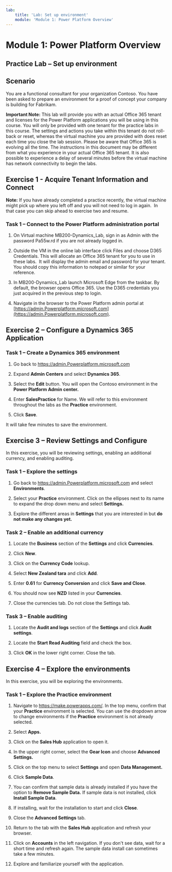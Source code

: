 ```yaml
---
lab:
    title: 'Lab: Set up environment'
    module: 'Module 1: Power Platform Overview'
---
```


Module 1: Power Platform Overview
=================================

## Practice Lab – Set up environment

Scenario
--------

You are a functional consultant for your organization Contoso. You have been
asked to prepare an environment for a proof of concept your company is building
for Fabrikam. 

**Important Note:** This lab will provide you with an actual Office 365 tenant
and licenses for the Power Platform applications you will be using in this
course. You will only be provided with one tenant for the practice labs in this
course. The settings and actions you take within this tenant do not roll-back or
reset, whereas the virtual machine you are provided with does reset each time
you close the lab session. Please be aware that Office 365 is evolving all the time. The
instructions in this document may be different from what you experience in your
actual Office 365 tenant. It is also possible to experience a delay of several
minutes before the virtual machine has network connectivity to begin the labs.

Exercise 1 - Acquire Tenant Information and Connect
---------------------------------------------------

**Note:** If you have already completed a practice recently, the virtual machine
might pick up where you left off and you will not need to log in again.  In that
case you can skip ahead to exercise two and resume.

### Task 1 – Connect to the Power Platform administration portal

1.  On Virtual machine MB200-Dynamics_Lab, sign in as Admin with the password
    Pa55w.rd if you are not already logged in.

2.  Outside the VM in the online lab interface click Files and choose D365
    Credentials. This will allocate an Office 365 tenant for you to use in these
    labs.  It will display the admin email and password for your tenant.  You
    should copy this information to notepad or similar for your reference.

3.  In MB200-Dynamics_Lab launch Microsoft Edge from the taskbar. By default,
    the browser opens Office 365. Use the D365 credentials you just acquired in
    the previous step to login.

4.  Navigate in the browser to the Power Platform admin portal at
    [https://admin.Powerplatform.microsoft.com](https://admin.Powerplatform.microsoft.com).

Exercise 2 – Configure a Dynamics 365 Application
-------------------------------------------------

### Task 1 – Create a Dynamics 365 environment

1.  Go back to <https://admin.Powerplatform.microsoft.com>

2.  Expand **Admin Centers** and select **Dynamics 365**.

3.  Select the **Edit** button. You will open the Contoso environment in the **Power Platform Admin center.**

4.  Enter **SalesPractice** for Name. We will refer to this environment throughout the labs as the **Practice** environment. 

6.  Click **Save**.  

It will take few minutes to save the environment. 

Exercise 3 – Review Settings and Configure
------------------------------------------

In this exercise, you will be reviewing settings, enabling an additional
currency, and enabling auditing.

### Task 1 – Explore the settings

1.  Go back to <https://admin.Powerplatform.microsoft.com> and select
    **Environments**.

2.  Select your **Practice** environment. Click on the ellipses next to its name to expand the drop down menu and select **Settings.** 

3.  Explore the different areas in **Settings** that you are interested in but
    **do not make any changes yet.**

### Task 2 – Enable an additional currency

1.  Locate the **Business** section of the **Settings** and click
    **Currencies**.

2.  Click **New**.

3.  Click on the **Currency Code** lookup.

4.  Select **New Zealand tara** and click **Add**.

5.  Enter **0.61** for **Currency Conversion** and click **Save and Close**.

6.  You should now see **NZD** listed in your **Currencies**.

7.  Close the currencies tab. Do not close the Settings tab.

### Task 3 – Enable auditing 

1.  Locate the **Audit and logs** section of the **Settings** and click **Audit settings**.

2.  Locate the **Start Read Auditing** field and check the box.

3.  Click **OK** in the lower right corner. Close the tab.


Exercise 4 – Explore the environments
-------------------------------------

In this exercise, you will be exploring the environments.

### Task 1 – Explore the Practice environment

1.  Navigate to <https://make.powerapps.com/>. In the top menu, confirm that your **Practice** environment is selected. You can use the dropdown arrow to change environments if the **Practice** environment is not already selected.

3.  Select **Apps.**

4.  Click on the **Sales Hub** application to open it.

5. In the upper right corner, select the **Gear Icon** and choose **Advanced Settings.**

6.  Click on the top menu to select **Settings** and open **Data Management.**

7.  Click **Sample Data**.

8.  You can confirm that sample data is already installed if you have the option
    to **Remove Sample Data.** If sample data is not installed, click **Install Sample Data**.

9.  If installing, wait for the installation to start and click **Close**.

10.  Close the **Advanced Settings** tab.

11.  Return to the tab with the **Sales Hub** application and refresh your browser.

12. Click on **Accounts** in the left navigation. If you don't see data, wait for a short time and refresh again. The sample data install can sometimes take a few minutes.

13. Explore and familiarize yourself with the application. 
